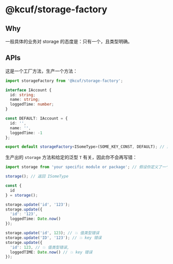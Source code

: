 # @kcuf/storage-factory

## Why

一般具体的业务对 storage 的态度是：只有一个，且类型明确。

## APIs

这是一个工厂方法，生产一个方法：

```ts
import storageFactory from '@kcuf/storage-factory';

interface IAccount {
  id: string;
  name: string;
  loggedTime: number;
}

const DEFAULT: IAccount = {
  id: '',
  name: '',
  loggedTime: -1
};

export default storageFactory<ISomeType>(SOME_KEY_CONST, DEFAULT); // 第三个参数可选，传 `true` 使用 `sessionStorage`
```

生产出的 `storage` 方法和给定的泛型 `T` 有关，因此你不会再写错：

```ts
import storage from 'your specific module or package'; // 假设你定义了一个模块或者写了一个包

storage(); // 返回 ISomeType

const {
  id
} = storage();

storage.update('id', '123');
storage.update({
  'id': '123',
  loggedTime: Date.now()
});

storage.update('id', 123); // 💥 值类型错误
storage.update('ID', '123'); // 💥 key 错误
storage.update({
  'id': 123, // 💥 值类型错误,
  loggedTIME: Date.now() // 💥 key 错误
});
```
